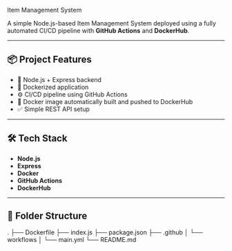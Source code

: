 Item Management System

A simple Node.js-based Item Management System deployed using a fully automated CI/CD pipeline with **GitHub Actions** and **DockerHub**.

---

## 📦 Project Features

- 📁 Node.js + Express backend
- 🐳 Dockerized application
- ⚙️ CI/CD pipeline using GitHub Actions
- 🚀 Docker image automatically built and pushed to DockerHub
- ✅ Simple REST API setup

---

## 🛠️ Tech Stack

- **Node.js**
- **Express**
- **Docker**
- **GitHub Actions**
- **DockerHub**

---

## 📁 Folder Structure

.
├── Dockerfile
├── index.js
├── package.json
├── .github
│ └── workflows
│ └── main.yml
└── README.md

